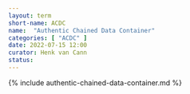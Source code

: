 ```yaml
---
layout: term
short-name: ACDC
name:  "Authentic Chained Data Container"
categories: [ "ACDC" ]
date: 2022-07-15 12:00
curator: Henk van Cann
status:
---
```


{% include authentic-chained-data-container.md %}
